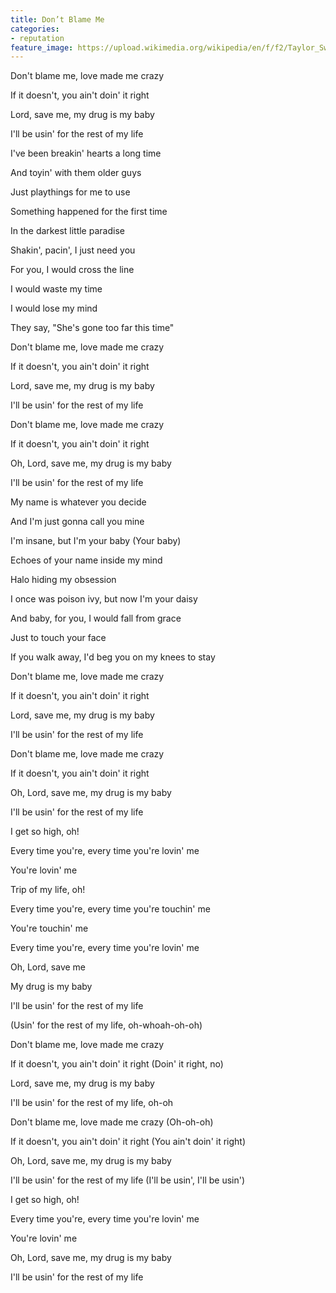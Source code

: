 ```yaml
---
title: Don’t Blame Me
categories:
- reputation
feature_image: https://upload.wikimedia.org/wikipedia/en/f/f2/Taylor_Swift_-_Reputation.png
--- 
```

Don't blame me, love made me crazy

If it doesn't, you ain't doin' it right

Lord, save me, my drug is my baby

I'll be usin' for the rest of my life

I've been breakin' hearts a long time

And toyin' with them older guys

Just playthings for me to use

Something happened for the first time

In the darkest little paradise

Shakin', pacin', I just need you

For you, I would cross the line

I would waste my time

I would lose my mind

They say, "She's gone too far this time"

Don't blame me, love made me crazy

If it doesn't, you ain't doin' it right

Lord, save me, my drug is my baby

I'll be usin' for the rest of my life

Don't blame me, love made me crazy

If it doesn't, you ain't doin' it right

Oh, Lord, save me, my drug is my baby

I'll be usin' for the rest of my life

My name is whatever you decide

And I'm just gonna call you mine

I'm insane, but I'm your baby (Your baby)

Echoes of your name inside my mind

Halo hiding my obsession

I once was poison ivy, but now I'm your daisy

And baby, for you, I would fall from grace

Just to touch your face

If you walk away, I'd beg you on my knees to stay

Don't blame me, love made me crazy

If it doesn't, you ain't doin' it right

Lord, save me, my drug is my baby

I'll be usin' for the rest of my life

Don't blame me, love made me crazy

If it doesn't, you ain't doin' it right

Oh, Lord, save me, my drug is my baby

I'll be usin' for the rest of my life

I get so high, oh!

Every time you're, every time you're lovin' me

You're lovin' me

Trip of my life, oh!

Every time you're, every time you're touchin' me

You're touchin' me

Every time you're, every time you're lovin' me

Oh, Lord, save me

My drug is my baby

I'll be usin' for the rest of my life

(Usin' for the rest of my life, oh-whoah-oh-oh)

Don't blame me, love made me crazy

If it doesn't, you ain't doin' it right (Doin' it right, no)

Lord, save me, my drug is my baby

I'll be usin' for the rest of my life, oh-oh

Don't blame me, love made me crazy (Oh-oh-oh)

If it doesn't, you ain't doin' it right (You ain't doin' it right)

Oh, Lord, save me, my drug is my baby

I'll be usin' for the rest of my life (I'll be usin', I'll be usin')

I get so high, oh!

Every time you're, every time you're lovin' me

You're lovin' me

Oh, Lord, save me, my drug is my baby

I'll be usin' for the rest of my life